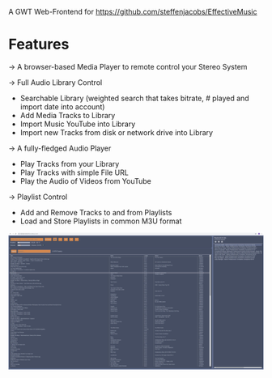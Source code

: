 A GWT Web-Frontend for https://github.com/steffenjacobs/EffectiveMusic

# Features

-> A browser-based Media Player to remote control your Stereo System

-> Full Audio Library Control  
* Searchable Library (weighted search that takes bitrate, # played and import date into account)  
* Add Media Tracks to Library  
* Import Music YouTube into Library  
* Import new Tracks from disk or network drive into Library  

-> A fully-fledged Audio Player  
* Play Tracks from your Library  
* Play Tracks with simple File URL  
* Play the Audio of Videos from YouTube  

-> Playlist Control  
* Add and Remove Tracks to and from Playlists  
* Load and Store Playlists in common M3U format  

<img src="./EffectiveMusic.jpg" />
